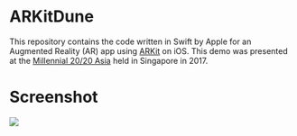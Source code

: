# ARKitDune

This repository contains the code written in Swift by Apple for an Augmented Reality (AR) app using [ARKit](https://developer.apple.com/augmented-reality/arkit/) on iOS. This demo was presented at the [Millennial 20/20 Asia](https://www.eventnook.com/event/millennial2020asiapacific2017) held in Singapore in 2017.

# Screenshot

![](assets/ARKitDune.PNG)
